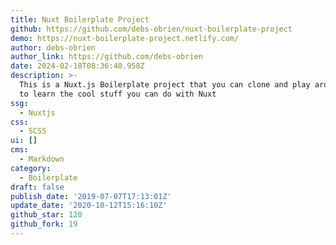 ```yaml
---
title: Nuxt Boilerplate Project
github: https://github.com/debs-obrien/nuxt-boilerplate-project
demo: https://nuxt-boilerplate-project.netlify.com/
author: debs-obrien
author_link: https://github.com/debs-obrien
date: 2024-02-18T08:36:40.958Z
description: >-
  This is a Nuxt.js Boilerplate project that you can clone and play around with
  to learn the cool stuff you can do with Nuxt
ssg:
  - Nuxtjs
css:
  - SCSS
ui: []
cms:
  - Markdown
category:
  - Boilerplate
draft: false
publish_date: '2019-07-07T17:13:01Z'
update_date: '2020-10-12T15:16:10Z'
github_star: 120
github_fork: 19
---
```

